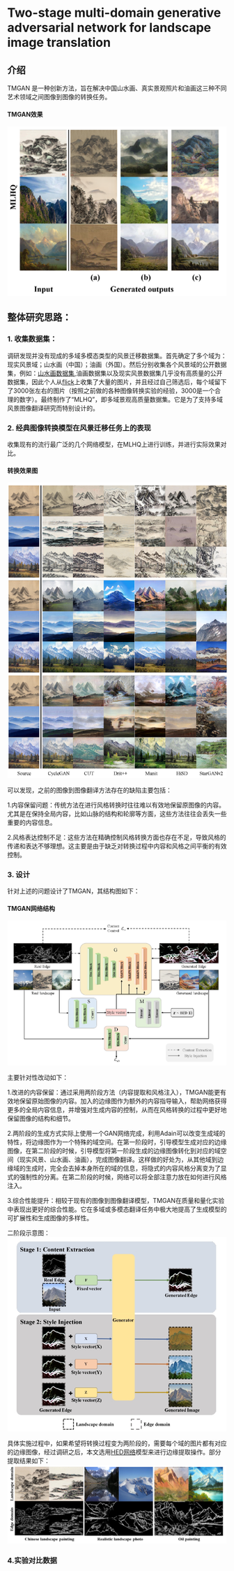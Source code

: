 # Two-stage multi-domain generative adversarial network for landscape image translation

## 介绍
TMGAN 是一种创新方法，旨在解决中国山水画、真实景观照片和油画这三种不同艺术领域之间图像到图像的转换任务。
#### TMGAN效果
![TMGAN效果](TMGAN_out.jpg)

## 整体研究思路：
### 1. 收集数据集：
  调研发现并没有现成的多域多模态类型的风景迁移数据集。首先确定了多个域为：现实风景域；山水画（中国）；油画（外国）。然后分别收集各个风景域的公开数据集，例如：[山水画数据集](https://github.com/alicex2020/Chinese-Landscape-Painting-Dataset),油画数据集以及现实风景数据集几乎没有高质量的公开数据集，因此个人从[flick](https://www.flickr.com/)上收集了大量的图片，并且经过自己筛选后，每个域留下了3000张左右的图片（按照之前做的各种图像转换实验的经验，3000是一个合理的数字）。最终制作了“MLHQ”，即多域景观高质量数据集。它是为了支持多域风景图像翻译研究而特别设计的。
### 2. 经典图像转换模型在风景迁移任务上的表现
收集现有的流行最广泛的几个网络模型，在MLHQ上进行训练，并进行实际效果对比。
#### 转换效果图
![效果图](Comparative_Results.png)

  可以发现，之前的图像到图像翻译方法存在的缺陷主要包括：
    
  1.内容保留问题：传统方法在进行风格转换时往往难以有效地保留原图像的内容。尤其是在保持全局内容，比如山脉的结构和轮廓等方面，这些方法往往会丢失一些重要的内容信息​​。
  
  2.风格表达控制不足：这些方法在精确控制风格转换方面也存在不足，导致风格的传递和表达不够理想。这主要是由于缺乏对转换过程中内容和风格之间平衡的有效控制​​。  
  
### 3. 设计
针对上述的问题设计了TMGAN，其结构图如下：
#### TMGAN网络结构
![TMGAN网络结构](TMGAN.jpg)

  主要针对性改动如下：
  
  1.改进的内容保留：通过采用两阶段方法（内容提取和风格注入），TMGAN能更有效地保留原始图像的内容。加入的边缘图作为额外的内容指导输入，帮助网络获得更多的全局内容信息，并增强对生成内容的控制​​，从而在风格转换的过程中更好地保留图像的结构和细节​。

  2.两阶段的生成方式实际上使用一个GAN网络完成，利用Adain可以改变生成域的特性，将边缘图作为一个特殊的域空间。在第一阶段时，引导模型生成对应的边缘图像，在第二阶段的时候，引导模型将第一阶段生成的边缘图像转化到对应的域空间（现实风景、山水画、油画），完成图像翻译。这样做的好处为，从其他域到边缘域的生成时，完全会去掉本身所在的域的信息，将隐式的内容风格分离变为了显式的强制性的分离。在第二阶段的时候，网络可以将全部注意力放在如何进行风格注入。

  3.综合性能提升：相较于现有的图像到图像翻译模型，TMGAN在质量和量化实验中表现出更好的综合性能。它在多域或多模态翻译任务中极大地提高了生成模型的可扩展性和生成图像的多样性。

二阶段示意图：
![二阶段示意图](two-stage.jpg)

具体实施过程中，如果希望将转换过程变为两阶段的，需要每个域的图片都有对应的边缘图像，经过调研之后，本文选用[HED网络](https://github.com/s9xie/hed)模型来进行边缘提取操作。部分提取结果如下：
![效果图](HED-results.jpg)

### 4.实验对比数据
